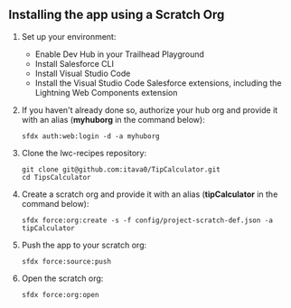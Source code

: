 ## Installing the app using a Scratch Org

1. Set up your environment:

    - Enable Dev Hub in your Trailhead Playground
    - Install Salesforce CLI
    - Install Visual Studio Code
    - Install the Visual Studio Code Salesforce extensions, including the Lightning Web Components extension

1. If you haven't already done so, authorize your hub org and provide it with an alias (**myhuborg** in the command below):

    ```
    sfdx auth:web:login -d -a myhuborg
    ```

1. Clone the lwc-recipes repository:

    ```
    git clone git@github.com:itava0/TipCalculator.git
    cd TipsCalculator
    ```

1. Create a scratch org and provide it with an alias (**tipCalculator** in the command below):

    ```
    sfdx force:org:create -s -f config/project-scratch-def.json -a tipCalculator
    ```

1. Push the app to your scratch org:

    ```
    sfdx force:source:push
    ```
1. Open the scratch org:

    ```
    sfdx force:org:open
    ```

